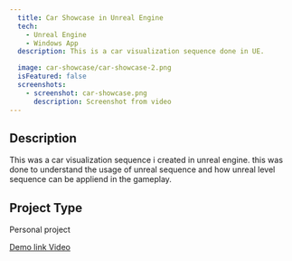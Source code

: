 ```yaml
---
  title: Car Showcase in Unreal Engine
  tech:
    - Unreal Engine
    - Windows App
  description: This is a car visualization sequence done in UE.

  image: car-showcase/car-showcase-2.png
  isFeatured: false
  screenshots:
    - screenshot: car-showcase.png
      description: Screenshot from video
---
```


## Description

This was a car visualization sequence i created in unreal engine. this was done to understand the usage of unreal sequence and how unreal level sequence can be appliend in the gameplay.
##  Project Type

Personal project

<a href="https://www.youtube.com/watch?v=zA2dAgWLnZ0">Demo link Video</a>




